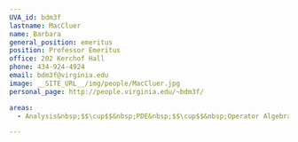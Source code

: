 ```yaml
---
UVA_id: bdm3f
lastname: MacCluer
name: Barbara
general_position: emeritus
position: Professor Emeritus
office: 202 Kerchof Hall
phone: 434-924-4924
email: bdm3f@virginia.edu
image: __SITE_URL__/img/people/MacCluer.jpg
personal_page: http://people.virginia.edu/~bdm3f/

areas:
  - Analysis&nbsp;$$\cup$$&nbsp;PDE&nbsp;$$\cup$$&nbsp;Operator Algebras

---
```

